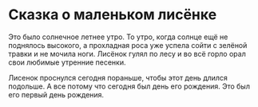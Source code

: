 Сказка о маленьком лисёнке
===============

Это было солнечное летнее утро. То утро, когда солнце ещё не поднялось высокого, а прохладная роса уже успела сойти с зелёной травки и не мочила ноги. Лисёнок гулял по лесу и во всё горло орал свои любимые утренние песенки.

Лисенок проснулся сегодня пораньше, чтобы этот день длился подольше. А все потому что сегодня был день его рождения. Это был его первый день рождения.

